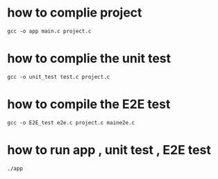 # how to complie project
`gcc -o app main.c project.c`
# how to complie the unit test
`gcc -o unit_test test.c project.c`
# how to compile the E2E test
`gcc -o E2E_test e2e.c project.c maine2e.c`
# how to run app , unit test , E2E test
`./app`